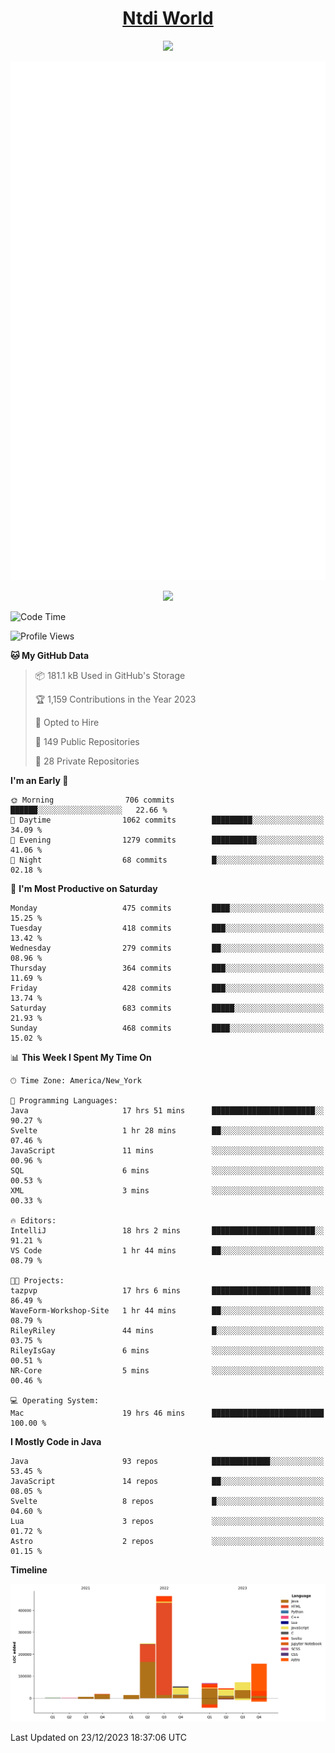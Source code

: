 <h1 align="center"><a href="https://www.ntdi.world">Ntdi World</a></h1>
<p align="center">
  <a href="https://github.com/n-tdi"><img src="https://readme-typing-svg.herokuapp.com?lines=FullStack+Developer;Web+Developer;Open-Source+Enthusiast;Java+Developer;Spigot-API%20Developer;&center=true&width=500&height=50"></a>
</p>

<div align="center">
  <img src="/github-metrics.svg"></img>
  
  <img src="https://komarev.com/ghpvc/?username=n-tdi&color=green"></img>
</div>

<!-- May use later.. idk -->
<!-- <a href="http://www.github.com/n-tdi"><img src="https://github-readme-stats.vercel.app/api?username=n-tdi&show_icons=true&hide=&count_private=true&title_color=0891b2&text_color=ffffff&icon_color=0891b2&bg_color=1c1917&hide_border=true&show_icons=true" alt="n-tdi's GitHub stats" /></a> -->

<!--START_SECTION:waka-->
![Code Time](http://img.shields.io/badge/Code%20Time-322%20hrs%2059%20mins-blue)

![Profile Views](http://img.shields.io/badge/Profile%20Views-0-blue)

**🐱 My GitHub Data** 

> 📦 181.1 kB Used in GitHub's Storage 
 > 
> 🏆 1,159 Contributions in the Year 2023
 > 
> 💼 Opted to Hire
 > 
> 📜 149 Public Repositories 
 > 
> 🔑 28 Private Repositories 
 > 
**I'm an Early 🐤** 

```text
🌞 Morning                706 commits         ██████░░░░░░░░░░░░░░░░░░░   22.66 % 
🌆 Daytime                1062 commits        █████████░░░░░░░░░░░░░░░░   34.09 % 
🌃 Evening                1279 commits        ██████████░░░░░░░░░░░░░░░   41.06 % 
🌙 Night                  68 commits          █░░░░░░░░░░░░░░░░░░░░░░░░   02.18 % 
```
📅 **I'm Most Productive on Saturday** 

```text
Monday                   475 commits         ████░░░░░░░░░░░░░░░░░░░░░   15.25 % 
Tuesday                  418 commits         ███░░░░░░░░░░░░░░░░░░░░░░   13.42 % 
Wednesday                279 commits         ██░░░░░░░░░░░░░░░░░░░░░░░   08.96 % 
Thursday                 364 commits         ███░░░░░░░░░░░░░░░░░░░░░░   11.69 % 
Friday                   428 commits         ███░░░░░░░░░░░░░░░░░░░░░░   13.74 % 
Saturday                 683 commits         █████░░░░░░░░░░░░░░░░░░░░   21.93 % 
Sunday                   468 commits         ████░░░░░░░░░░░░░░░░░░░░░   15.02 % 
```


📊 **This Week I Spent My Time On** 

```text
🕑︎ Time Zone: America/New_York

💬 Programming Languages: 
Java                     17 hrs 51 mins      ███████████████████████░░   90.27 % 
Svelte                   1 hr 28 mins        ██░░░░░░░░░░░░░░░░░░░░░░░   07.46 % 
JavaScript               11 mins             ░░░░░░░░░░░░░░░░░░░░░░░░░   00.96 % 
SQL                      6 mins              ░░░░░░░░░░░░░░░░░░░░░░░░░   00.53 % 
XML                      3 mins              ░░░░░░░░░░░░░░░░░░░░░░░░░   00.33 % 

🔥 Editors: 
IntelliJ                 18 hrs 2 mins       ███████████████████████░░   91.21 % 
VS Code                  1 hr 44 mins        ██░░░░░░░░░░░░░░░░░░░░░░░   08.79 % 

🐱‍💻 Projects: 
tazpvp                   17 hrs 6 mins       ██████████████████████░░░   86.49 % 
WaveForm-Workshop-Site   1 hr 44 mins        ██░░░░░░░░░░░░░░░░░░░░░░░   08.79 % 
RileyRiley               44 mins             █░░░░░░░░░░░░░░░░░░░░░░░░   03.75 % 
RileyIsGay               6 mins              ░░░░░░░░░░░░░░░░░░░░░░░░░   00.51 % 
NR-Core                  5 mins              ░░░░░░░░░░░░░░░░░░░░░░░░░   00.46 % 

💻 Operating System: 
Mac                      19 hrs 46 mins      █████████████████████████   100.00 % 
```

**I Mostly Code in Java** 

```text
Java                     93 repos            █████████████░░░░░░░░░░░░   53.45 % 
JavaScript               14 repos            ██░░░░░░░░░░░░░░░░░░░░░░░   08.05 % 
Svelte                   8 repos             █░░░░░░░░░░░░░░░░░░░░░░░░   04.60 % 
Lua                      3 repos             ░░░░░░░░░░░░░░░░░░░░░░░░░   01.72 % 
Astro                    2 repos             ░░░░░░░░░░░░░░░░░░░░░░░░░   01.15 % 
```



**Timeline**

![Lines of Code chart](https://raw.githubusercontent.com/n-tdi/n-tdi/main/assets/bar_graph.png)


 Last Updated on 23/12/2023 18:37:06 UTC
<!--END_SECTION:waka-->
